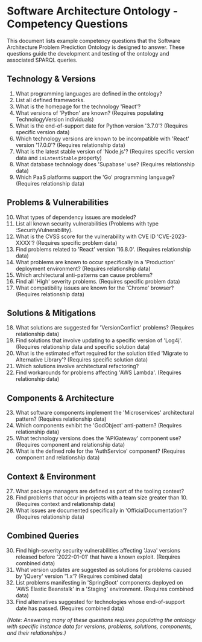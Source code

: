# Software Architecture Ontology - Competency Questions

This document lists example competency questions that the Software Architecture Problem Prediction Ontology is designed to answer. These questions guide the development and testing of the ontology and associated SPARQL queries.

## Technology & Versions

1.  What programming languages are defined in the ontology?
2.  List all defined frameworks.
3.  What is the homepage for the technology 'React'?
4.  What versions of 'Python' are known? (Requires populating TechnologyVersion individuals)
5.  What is the end-of-support date for Python version '3.7.0'? (Requires specific version data)
6.  Which technology versions are known to be incompatible with 'React' version '17.0.0'? (Requires relationship data)
7.  What is the latest stable version of 'Node.js'? (Requires specific version data and `isLatestStable` property)
8.  What database technology does 'Supabase' use? (Requires relationship data)
9.  Which PaaS platforms support the 'Go' programming language? (Requires relationship data)

## Problems & Vulnerabilities

10. What types of dependency issues are modeled?
11. List all known security vulnerabilities (Problems with type :SecurityVulnerability).
12. What is the CVSS score for the vulnerability with CVE ID 'CVE-2023-XXXX'? (Requires specific problem data)
13. Find problems related to 'React' version '16.8.0'. (Requires relationship data)
14. What problems are known to occur specifically in a 'Production' deployment environment? (Requires relationship data)
15. Which architectural anti-patterns can cause problems?
16. Find all 'High' severity problems. (Requires specific problem data)
17. What compatibility issues are known for the 'Chrome' browser? (Requires relationship data)

## Solutions & Mitigations

18. What solutions are suggested for 'VersionConflict' problems? (Requires relationship data)
19. Find solutions that involve updating to a specific version of 'Log4j'. (Requires relationship data and specific solution data)
20. What is the estimated effort required for the solution titled 'Migrate to Alternative Library'? (Requires specific solution data)
21. Which solutions involve architectural refactoring?
22. Find workarounds for problems affecting 'AWS Lambda'. (Requires relationship data)

## Components & Architecture

23. What software components implement the 'Microservices' architectural pattern? (Requires relationship data)
24. Which components exhibit the 'GodObject' anti-pattern? (Requires relationship data)
25. What technology versions does the 'APIGateway' component use? (Requires component and relationship data)
26. What is the defined role for the 'AuthService' component? (Requires component and relationship data)

## Context & Environment

27. What package managers are defined as part of the tooling context?
28. Find problems that occur in projects with a team size greater than 10. (Requires context and relationship data)
29. What issues are documented specifically in 'OfficialDocumentation'? (Requires relationship data)

## Combined Queries

30. Find high-severity security vulnerabilities affecting 'Java' versions released before '2022-01-01' that have a known exploit. (Requires combined data)
31. What version updates are suggested as solutions for problems caused by 'jQuery' version '1.x'? (Requires combined data)
32. List problems manifesting in 'SpringBoot' components deployed on 'AWS Elastic Beanstalk' in a 'Staging' environment. (Requires combined data)
33. Find alternatives suggested for technologies whose end-of-support date has passed. (Requires combined data)

*(Note: Answering many of these questions requires populating the ontology with specific instance data for versions, problems, solutions, components, and their relationships.)*